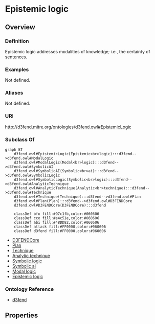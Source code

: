# Epistemic logic

## Overview

### Definition
Epistemic logic addresses modalities of knowledge; i.e., the certainty of sentences.

### Examples
Not defined.

### Aliases
Not defined.

### URI
http://d3fend.mitre.org/ontologies/d3fend.owl#EpistemicLogic

### Subclass Of
```mermaid
graph BT
    d3fend.owl#EpistemicLogic(Epistemic<br>logic):::d3fend-->d3fend.owl#ModalLogic
    d3fend.owl#ModalLogic(Modal<br>logic):::d3fend-->d3fend.owl#SymbolicAI
    d3fend.owl#SymbolicAI(Symbolic<br>ai):::d3fend-->d3fend.owl#SymbolicLogic
    d3fend.owl#SymbolicLogic(Symbolic<br>logic):::d3fend-->d3fend.owl#AnalyticTechnique
    d3fend.owl#AnalyticTechnique(Analytic<br>technique):::d3fend-->d3fend.owl#Technique
    d3fend.owl#Technique(Technique):::d3fend-->d3fend.owl#Plan
    d3fend.owl#Plan(Plan):::d3fend-->d3fend.owl#D3FENDCore
    d3fend.owl#D3FENDCore(D3FENDCore):::d3fend
    
    classDef bfo fill:#97c1fb,color:#060606
    classDef cco fill:#e4c51e,color:#060606
    classDef abi fill:#48DD82,color:#060606
    classDef attack fill:#FF0000,color:#060606
    classDef d3fend fill:#FF0000,color:#060606
```

- [D3FENDCore](/docs/ontology/reference/model/D3FENDCore/D3FENDCore.md)
- [Plan](/docs/ontology/reference/model/D3FENDCore/Plan/Plan.md)
- [Technique](/docs/ontology/reference/model/D3FENDCore/Plan/Technique/Technique.md)
- [Analytic technique](/docs/ontology/reference/model/D3FENDCore/Plan/Technique/Analytic%20technique/Analytic%20technique.md)
- [Symbolic logic](/docs/ontology/reference/model/D3FENDCore/Plan/Technique/Analytic%20technique/Symbolic%20logic/Symbolic%20logic.md)
- [Symbolic ai](/docs/ontology/reference/model/D3FENDCore/Plan/Technique/Analytic%20technique/Symbolic%20logic/Symbolic%20ai/Symbolic%20ai.md)
- [Modal logic](/docs/ontology/reference/model/D3FENDCore/Plan/Technique/Analytic%20technique/Symbolic%20logic/Symbolic%20ai/Modal%20logic/Modal%20logic.md)
- [Epistemic logic](/docs/ontology/reference/model/D3FENDCore/Plan/Technique/Analytic%20technique/Symbolic%20logic/Symbolic%20ai/Modal%20logic/Epistemic%20logic/Epistemic%20logic.md)


### Ontology Reference
- [d3fend](http://d3fend.mitre.org/ontologies/d3fend.owl#)

## Properties
